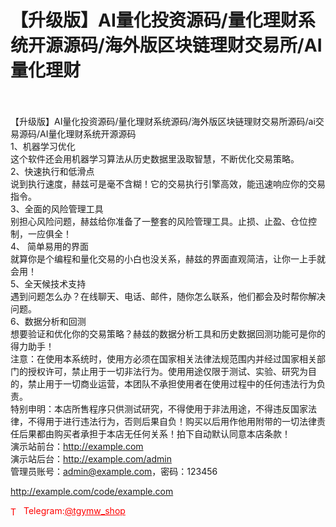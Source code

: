 # 【升级版】AI量化投资源码/量化理财系统开源源码/海外版区块链理财交易所/AI量化理财

<br><br>【升级版】AI量化投资源码/量化理财系统源码/海外版区块链理财交易所源码/ai交易源码/AI量化理财系统开源源码<br>1、机器学习优化<br>这个软件还会用机器学习算法从历史数据里汲取智慧，不断优化交易策略。<br>2、快速执行和低滑点<br>说到执行速度，赫兹可是毫不含糊！它的交易执行引擎高效，能迅速响应你的交易指令。<br>3、全面的风险管理工具<br>别担心风险问题，赫兹给你准备了一整套的风险管理工具。止损、止盈、仓位控制，一应俱全！<br>4、 简单易用的界面<br>就算你是个编程和量化交易的小白也没关系，赫兹的界面直观简洁，让你一上手就会用！<br>5、全天候技术支持<br>遇到问题怎么办？在线聊天、电话、邮件，随你怎么联系，他们都会及时帮你解决问题。<br>6、数据分析和回测<br>想要验证和优化你的交易策略？赫兹的数据分析工具和历史数据回测功能可是你的得力助手！<br>注意：在使用本系统时，使用方必须在国家相关法律法规范围内并经过国家相关部门的授权许可，禁止用于一切非法行为。使用用途仅限于测试、实验、研究为目的，禁止用于一切商业运营，本团队不承担使用者在使用过程中的任何违法行为负责。<br>特别申明：本店所售程序只供测试研究，不得使用于非法用途，不得违反国家法律，不得用于进行违法行为，否则后果自负！购买以后用作他用附带的一切法律责任后果都由购买者承担于本店无任何关系！拍下自动默认同意本店条款！<br>演示站前台：http://example.com<br>演示站后台：http://example.com/admin<br>管理员账号：admin@example.com，密码：123456<br>

http://example.com/code/example.com







<p style="color: red;"><img src="https://cdn-icons-png.flaticon.com/512/2111/2111646.png" alt="Telegram Icon" style="width: 16px; vertical-align: middle; margin-right: 5px;">Telegram:<a href="https://t.me/tgymw_shop" style="color: red;">@tgymw_shop</a></p>
